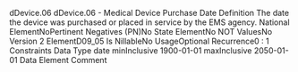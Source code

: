 

dDevice.06
dDevice.06 - Medical Device Purchase Date
Definition
The date the device was purchased or placed in service by the EMS agency.
National ElementNoPertinent Negatives (PN)No
State ElementNo
NOT ValuesNo
Version 2 ElementD09_05
Is NillableNo
UsageOptional
Recurrence0 : 1
Constraints
Data Type
date
minInclusive
1900-01-01
maxInclusive
2050-01-01
Data Element Comment